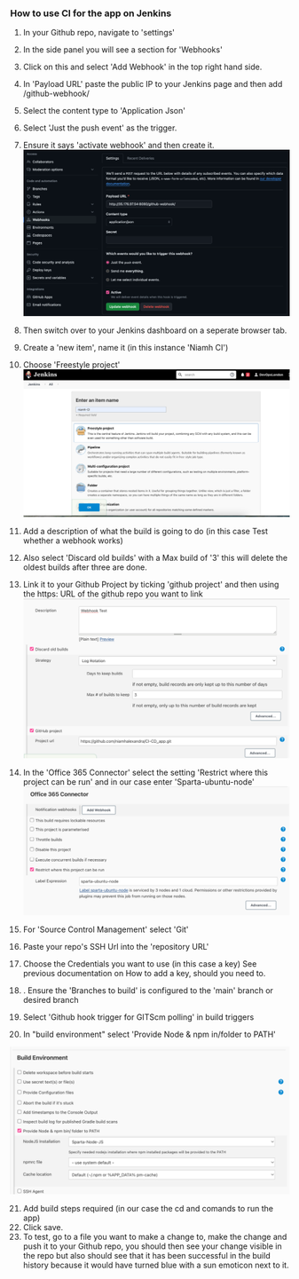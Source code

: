 ### How to use CI for the app on Jenkins

1. In your Github repo, navigate to 'settings' 
2. In the side panel you will see a section for 'Webhooks'
3. Click on this and select 'Add Webhook' in the top right hand side.
4. In 'Payload URL' paste the public IP to your Jenkins page and then add /github-webhook/
5. Select the content type to 'Application Json'
6. Select 'Just the push event' as the trigger.
7. Ensure it says 'activate webhook' and then create it.
   ![alt text](<Screenshot 2024-03-20 at 17.34.37-1.png>)
8. Then switch over to your Jenkins dashboard on a seperate browser tab.
9.  Create a 'new item', name it (in this instance 'Niamh CI')
10. Choose 'Freestyle project'
![alt text](<Screenshot 2024-03-20 at 17.33.59.png>)

11.  Add a description of what the build is going to do (in this case Test whether a webhook works)
12.  Also select 'Discard old builds' with a Max build of '3' this will delete the oldest builds after three are done.
13.  Link it to your Github Project by ticking 'github project' and then using the https: URL of the github repo you want to link
![alt text](<Screenshot 2024-03-20 at 17.35.51-1.png>) 
    
14.   In the 'Office 365 Connector' select the setting 'Restrict where this project can be run' and in our case enter 'Sparta-ubuntu-node'
   ![alt text](<Screenshot 2024-03-20 at 17.36.54.png>)
15.   For 'Source Control Management' select 'Git'
16.   Paste your repo's SSH Url into the 'repository URL'
17.   Choose the Credentials you want to use (in this case a key) See previous documentation on How to add a key, should you need to.
18.   .   Ensure the 'Branches to build' is configured to the 'main' branch or desired branch
19.  Select 'Github hook trigger for GITScm polling' in build triggers
20.  In "build environment" select 'Provide Node & npm in/folder to PATH'
   
   ![alt text](<Screenshot 2024-03-20 at 17.38.19-1.png>)
   
21. Add build steps required (in our case the cd and comands to run the app)
22. Click save.
23. To test, go to a file you want to make a change to, make the change and push it to your Github repo, you should then see your change visible in the repo but also should see that it has been successful in the build history because it would have turned blue with a sun emoticon next to it. 